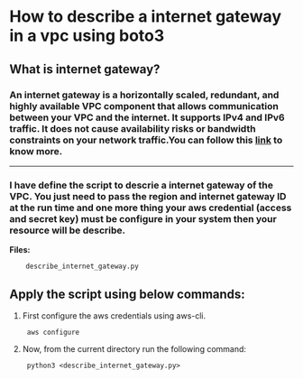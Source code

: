 # How to describe a  internet gateway in a vpc using boto3


## What is internet gateway?

### An internet gateway is a horizontally scaled, redundant, and highly available VPC component that allows communication between your VPC and the internet. It supports IPv4 and IPv6 traffic. It does not cause availability risks or bandwidth constraints on your network traffic.You can follow this [link](https://docs.aws.amazon.com/vpc/latest/userguide/VPC_Internet_Gateway.html) to know more.



-------------

### I have define the script to descrie a internet gateway of  the VPC. You just need to pass the region and internet gateway ID  at the run time and one more thing your aws credential (access and secret key) must be configure in your system then your resource will be describe.

**Files:** 

```
    describe_internet_gateway.py
```
## Apply the script using below commands:
1. First configure the aws credentials using aws-cli.

        aws configure

2. Now, from the current directory run the following command:


        python3 <describe_internet_gateway.py>
